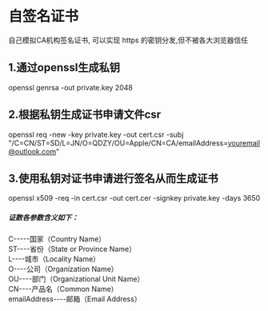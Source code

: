 # 自签名证书
自己模拟CA机构签名证书, 可以实现 https 的密钥分发,但不被各大浏览器信任

## 1.通过openssl生成私钥
openssl genrsa -out private.key 2048
## 2.根据私钥生成证书申请文件csr
openssl req -new -key private.key -out cert.csr -subj "/C=CN/ST=SD/L=JN/O=QDZY/OU=Apple/CN=CA/emailAddress=youremail@outlook.com"
## 3.使用私钥对证书申请进行签名从而生成证书
openssl x509 -req -in cert.csr -out cert.cer -signkey private.key -days 3650


##### 证数各参数含义如下：
C-----国家（Country Name） </br>
ST----省份（State or Province Name）  </br>
L----城市（Locality Name）  </br>
O----公司（Organization Name）  </br>
OU----部门（Organizational Unit Name）  </br>
CN----产品名（Common Name）  </br>
emailAddress----邮箱（Email Address） </br>

